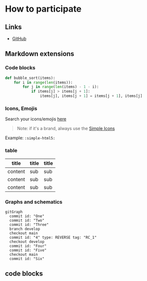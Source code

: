 # How to participate

## Links

- [GitHub](https://github.com/Z01P24/doc)

## Markdown extensions

### Code blocks

``` py title="bubble_sort.py" linenums="1"
def bubble_sort(items):
    for i in range(len(items)):
        for j in range(len(items) - 1 - i):
            if items[j] > items[j + 1]:
                items[j], items[j + 1] = items[j + 1], items[j]
```

### Icons, Emojis

Search your icons/emojis [here](https://squidfunk.github.io/mkdocs-material/reference/icons-emojis/#search)

> Note: if it's a brand, always use the [Simple Icons](https://simpleicons.org/)

Example: `:simple-html5:`

### table

title | title | title
-|-|-
content | sub | sub
content | sub | sub
content | sub | sub

### Graphs and schematics

```mermaid
gitGraph
  commit id: "One"
  commit id: "Two"
  commit id: "Three"
  branch develop
  checkout main
  commit id: "4" type: REVERSE tag: "RC_1"
  checkout develop
  commit id: "Four"
  commit id: "Five"
  checkout main
  commit id: "Six"
```

## code blocks

<!-- todo -->

